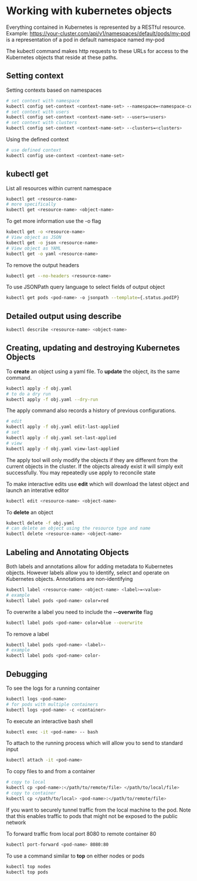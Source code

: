 # Working with kubernetes objects

Everything contained in Kubernetes is represented by a RESTful resource.
Example: https://your-cluster.com/api/v1/namespaces/default/pods/my-pod is a representation of a pod in default namespace named my-pod

The kubectl command makes http requests to these URLs for access to the Kubernetes objects that reside at these paths.

## Setting context

Setting contexts based on namespaces

```sh
# set context with namespace
kubectl config set-context <context-name-set> --namespace=<namespace-context>
# set context with users
kubectl config set-context <context-name-set> --users=<users>
# set context with clusters
kubectl config set-context <context-name-set> --clusters=<clusters>
```

Using the defined context

```sh
# use defined context
kubectl config use-context <context-name-set>
```

## kubectl get

List all resources within current namespace

```sh
kubectl get <resource-name>
# more specifically
kubectl get <resource-name> <object-name>
```

To get more information use the -o flag

```sh
kubectl get -o <resource-name>
# View object as JSON
kubectl get -o json <resource-name>
# View object as YAML
kubectl get -o yaml <resource-name>
```

To remove the output headers

```sh
kubectl get --no-headers <resource-name>
```

To use JSONPath query language to select fields of output object

```sh
kubectl get pods <pod-name> -o jsonpath --template={.status.podIP}
```

## Detailed output using describe

```sh
kubectl describe <resource-name> <object-name>
```

## Creating, updating and destroying Kubernetes Objects

To **create** an object using a yaml file.  To **update** the object, its the same command.

```sh
kubectl apply -f obj.yaml
# to do a dry run
kubectl apply -f obj.yaml --dry-run
```

The apply command also records a history of previous configurations.  

```sh
# edit
kubectl apply -f obj.yaml edit-last-applied
# set
kubectl apply -f obj.yaml set-last-applied
# view
kubectl apply -f obj.yaml view-last-applied
```

The apply tool will only modify the objects if they are different from the current objects in the cluster.  If the objects already exist it will simply exit successfully.  You may repeatedly use apply to reconcile state

To make interactive edits use **edit** which will download the latest object and launch an interative editor

```sh
kubectl edit <resource-name> <object-name>
```

To **delete** an object

```sh
kubectl delete -f obj.yaml
# can delete an object using the resource type and name
kubectl delete <resource-name> <object-name>
```

## Labeling and Annotating Objects

Both labels and annotations allow for adding metadata to Kubernetes objects. However labels allow you to identify, select and operate on Kubernetes objects. Annotations are non-identifying

```sh
kubectl label <resource-name> <object-name> <label>=<value>
# example
kubectl label pods <pod-name> color=red
```

To overwrite a label you need to include the **--overwrite** flag

```sh
kubectl label pods <pod-name> color=blue --overwrite
```

To remove a label

```sh
kubectl label pods <pod-name> <label>-
# example
kubectl label pods <pod-name> color-
```

## Debugging

To see the logs for a running container

```sh
kubectl logs <pod-name>
# for pods with multiple containers
kubectl logs <pod-name> -c <container>
```

To execute an interactive bash shell

```sh
kubectl exec -it <pod-name> -- bash
```

To attach to the running process which will allow you to send to standard input

```sh
kubectl attach -it <pod-name>
```

To copy files to and from a container

```sh
# copy to local
kubectl cp <pod-name>:</path/to/remote/file> </path/to/local/file>
# copy to container
kubectl cp </path/to/local> <pod-name>:</path/to/remote/file>
```

If you want to securely tunnel traffic from the local machine to the pod.  Note that this enables traffic to pods that might not be exposed to the public network

To forward traffic from local port 8080 to remote container 80

```sh
kubectl port-forward <pod-name> 8080:80
```

To use a command similar to **top** on either nodes or pods

```sh
kubectl top nodes
kubectl top pods
```
